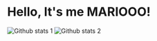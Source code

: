 # Hello, It's me MARIOOO!
![Github stats 1](https://github-readme-stats.vercel.app/api?username=LindaMosep&show_icons=true&theme=gradient) 
![Github stats 2](https://github-readme-stats.vercel.app/api?username=LindaMosep&show_icons=true&theme=radical)
